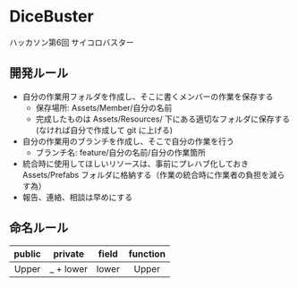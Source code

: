 # DiceBuster
ハッカソン第6回 サイコロバスター

## 開発ルール
- 自分の作業用フォルダを作成し、そこに書くメンバーの作業を保存する
  - 保存場所: Assets/Member/自分の名前
  - 完成したものは Assets/Resources/ 下にある適切なフォルダに保存する(なければ自分で作成して git に上げる)
- 自分の作業用のブランチを作成し、そこで自分の作業を行う
  - ブランチ名: feature/自分の名前/自分の作業箇所
-  統合時に使用してほしいリソースは、事前にプレハブ化しておき Assets/Prefabs フォルダに格納する（作業の統合時に作業者の負担を減らす為）
- 報告、連絡、相談は早めにする

## 命名ルール
|public|private|field|function|
|:--:|:--:|:--:|:--:|
|Upper|_ + lower|lower|Upper|
